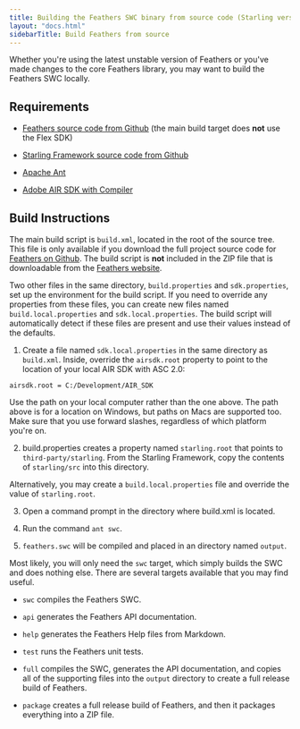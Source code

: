 ```yaml
---
title: Building the Feathers SWC binary from source code (Starling version)
layout: "docs.html"
sidebarTitle: Build Feathers from source
---
```


Whether you're using the latest unstable version of Feathers or you've made changes to the core Feathers library, you may want to build the Feathers SWC locally.

## Requirements

- [Feathers source code from Github](https://github.com/joshtynjala/feathers) (the main build target does **not** use the Flex SDK)

- [Starling Framework source code from Github](https://github.com/Gamua/Starling-Framework)

- [Apache Ant](http://ant.apache.org/)

- [Adobe AIR SDK with Compiler](http://www.adobe.com/go/air_sdk)

## Build Instructions

The main build script is `build.xml`, located in the root of the source tree. This file is only available if you download the full project source code for [Feathers on Github](https://github.com/joshtynjala/feathers). The build script is **not** included in the ZIP file that is downloadable from the [Feathers website](https://feathersui.com/).

Two other files in the same directory, `build.properties` and `sdk.properties`, set up the environment for the build script. If you need to override any properties from these files, you can create new files named `build.local.properties` and `sdk.local.properties`. The build script will automatically detect if these files are present and use their values instead of the defaults.

1. Create a file named `sdk.local.properties` in the same directory as `build.xml`. Inside, override the `airsdk.root` property to point to the location of your local AIR SDK with ASC 2.0:

```code
airsdk.root = C:/Development/AIR_SDK
```

Use the path on your local computer rather than the one above. The path above is for a location on Windows, but paths on Macs are supported too. Make sure that you use forward slashes, regardless of which platform you're on.

2. build.properties creates a property named `starling.root` that points to `third-party/starling`. From the Starling Framework, copy the contents of `starling/src` into this directory.

Alternatively, you may create a `build.local.properties` file and override the value of `starling.root`.

3. Open a command prompt in the directory where build.xml is located.

4. Run the command `ant swc`.

5. `feathers.swc` will be compiled and placed in an directory named `output`.

Most likely, you will only need the `swc` target, which simply builds the SWC and does nothing else. There are several targets available that you may find useful.

- `swc` compiles the Feathers SWC.

- `api` generates the Feathers API documentation.

- `help` generates the Feathers Help files from Markdown.

- `test` runs the Feathers unit tests.

- `full` compiles the SWC, generates the API documentation, and copies all of the supporting files into the `output` directory to create a full release build of Feathers.

- `package` creates a full release build of Feathers, and then it packages everything into a ZIP file.
